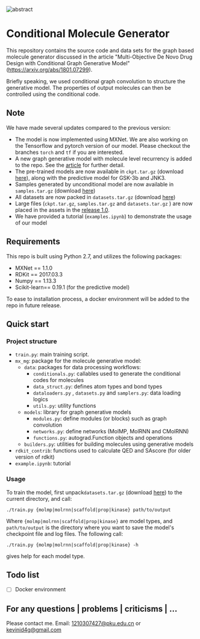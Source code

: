 ![abstract](https://github.com/kevinid/molecule_generator/blob/master/img/abstract.png?raw=true)



# Conditional Molecule Generator

This repository contains the source code and data sets for the graph based molecule generator discussed in the article "Multi-Objective De Novo Drug Design with Conditional Graph Generative Model" (https://arxiv.org/abs/1801.07299). 

Briefly speaking, we used conditional graph convolution to structure the generative model. The properties of output molecules can then be controlled using the conditional code.

## Note

We have made several updates compared to the previous version:

- The model is now implemented using MXNet. We are also working on the Tensorflow and pytorch version of our model. Please checkout the branches `torch` and `tf` if you are interested.
- A new graph generative model with molecule level recurrency is added to the repo. See the [article](https://arxiv.org/abs/1801.07299) for further detail.
- The pre-trained models are now available in `ckpt.tar.gz` (download [here](https://github.com/kevinid/molecule_generator/releases/download/1.0/ckpt.tar.gz)), along with the predictive model for GSK-3b and JNK3.
- Samples generated by unconditional model are now available in `samples.tar.gz` (download [here](https://github.com/kevinid/molecule_generator/releases/download/1.0/samples.tar.gz))
- All datasets are now packed in `datasets.tar.gz` (download [here](https://github.com/kevinid/molecule_generator/releases/download/1.0/datasets.tar.gz))
- Large files (`ckpt.tar.gz`, `samples.tar.gz`  and `datasets.tar.gz` ) are now placed in the assets in the [release 1.0](https://github.com/kevinid/molecule_generator/releases/tag/1.0).
- We have provided a tutorial (`examples.ipynb`) to demonstrate the usage of our model

## Requirements

This repo is built using Python 2.7, and utilizes the following packages:

- MXNet == 1.1.0
- RDKit == 2017.03.3
- Numpy == 1.13.3
- Scikit-learn== 0.19.1 (for the predictive model)

To ease to installation process, a docker environment will be added to the repo in future release.

## Quick start

### Project structure

- `train.py`: main training script.
- `mx_mg`: package for the molecule generative model:
  - `data`: packages for data processing workflows:
    - `conditionals.py`: callables used to generate the conditional codes for molecules
    - `data_struct.py`: defines atom types and bond types
    - `dataloaders.py` , `datasets.py` and `samplers.py`: data loading logics
    - `utils.py`: utility functions
  - `models`: library for graph generative models
    - `modules.py`: define modules (or blocks) such as graph convolution
    - `networks.py`: define networks (MolMP, MolRNN and CMolRNN)
    - `functions.py`: autograd.Function objects and operations
  - `builders.py`: utilities for building molecules using generative models
- `rdkit_contrib`: functions used to calculate QED and SAscore (for older version of rdkit)
- `example.ipynb`: tutorial

### Usage

To train the model, first unpack`datasets.tar.gz` (download [here](https://github.com/kevinid/molecule_generator/releases/download/1.0/datasets.tar.gz)) to the current directory, and call:
```shell
./train.py {molmp|molrnn|scaffold|prop|kinase} path/to/output
```
Where `{molmp|molrnn|scaffold|prop|kinase}` are model types, and `path/to/output` is the directory where you want to save the model's checkpoint file and log files. The following call:

```shell
./train.py {molmp|molrnn|scaffold|prop|kinase} -h
```

gives help for each model type.

## Todo list

- [ ] Docker environment

## For any questions | problems | criticisms | ...

Please contact me. Email: [1210307427@pku.edu.cn](mailto:1210307427@pku.edu.cn) or [kevinid4g@gmail.com](mailto:kevinid4g@gmail.com)